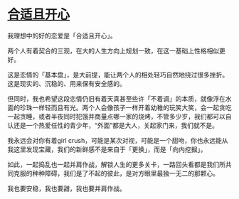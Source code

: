 # [合适且开心](https://github.com/platojobs/SFLOG/issues/298)

我理想中的好的恋爱是「合适且开心」。

两个人有着契合的三观，在大的人生方向上规划一致，在这一基础上性格相似更好。

这是恋情的「基本盘」，是大前提，能让两个人的相处轻巧自然地绕过很多挫折。这是现实的、沉稳的、用来保有安全感的。

但同时，我也希望这段恋情仍旧有着天真甚至些许「不着调」的本质，就像浮在水面的珍珠一样轻而且有光。两个人会像孩子一样开着幼稚的玩笑大笑，会一起贪吃一起贪睡，或者半夜同时犯饿并商量点哪一家的烧烤，不管多少岁，我们都可以自认还是一个热爱任性的青少年，“外面”都是大人，关起家门来，我们就不是。

我永远会对你有着girl crush，可能是某次对视，可能是一个甜吻，你也永远能从我这里发现宝藏，我们的新鲜感不是来自于「更换」，而是「向内挖掘」。

如此，一起捣乱也一起并肩作战，解锁人生的更多关卡，一路回头看都是我们所共同克服的种种障碍，我们是了不起的彼此，是对方眼里最独一无二的那颗心。

我也要安稳，我也要甜，我也要并肩作战。